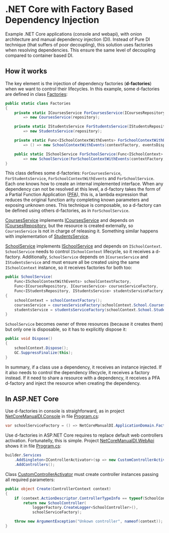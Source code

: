 # .NET Core with Factory Based Dependency Injection
Example .NET Core applications (console and webapi), with onion architecture and manual dependency injection (DI). Instead of Pure DI technique (that suffers of poor decoupling), this solution uses factories when resolving dependencies. This ensure the same level of decoupling compared to container based DI.

## How it works
The key element is the injection of dependency factories (**d-factories**) when we want to control their lifecycles. In this example, some d-factories are defined in class [Factories](src/ApplicationDomain/Factories.cs):

```C#
public static class Factories
{
    private static ICoursesService ForCoursesService(ICoursesRepository repository)
        => new CoursesService(repository);

    private static IStudentsService ForStudentsService(IStudentsRepository repository) 
        => new StudentsService(repository);

    private static Func<ISchoolContextWithEvents> ForSchoolContextWithEvents(Func<ISchoolContext> contextFactory, Func<IEventsDispatcher> eventsDispatcherFactory)
        => () => new SchoolContextWithEvents(contextFactory, eventsDispatcherFactory);

    public static ISchoolService ForSchoolService(Func<ISchoolContext> contextFactory, Func<IEventsDispatcher> eventsDispatcherFactory)
        => new SchoolService(ForSchoolContextWithEvents(contextFactory, eventsDispatcherFactory), ForCoursesService, ForStudentsService);
}
```

This class defines some d-factories: `ForCoursesService`, `ForStudentsService`, `ForSchoolContextWithEvents` and `ForSchoolService`. Each one knows how to create an internal implemented interface. When any dependency can not be resolved at this level, a d-factory takes the form of a Partial Function Application ([PFA](https://en.wikipedia.org/wiki/Partial_application)), this is, a lambda expression that reduces the original function arity completing known parameters and exposing unknown ones. This technique is composable, so a d-factory can be defined using others d-factories, as in `ForSchoolService`.
 
[CoursesService](src/ApplicationDomain/Courses/CoursesService.cs) implements [ICoursesService](src/ApplicationDomain/Courses/ICoursesService.cs) and depends on [ICoursesRepository](src/ApplicationDomain.Repositories/ICoursesRepository.cs), but the resource is created externally, so `CoursesService` is not in charge of releasing it. Something similar happens with implementation of [StudentsService](src/ApplicationDomain/Students/StudentsService.cs).

[SchoolService](src/ApplicationDomain/School/SchoolService.cs) implements [ISchoolService](src/ApplicationDomain/School/ISchoolService.cs) and depends on `ISchoolContext`. `SchoolService` needs to control `ISchoolContext` lifecycle, so it receives a d-factory. Additionally, `SchoolService` depends on `ICoursesService` and `IStudentsService` and must ensure all be created using the same `ISchoolContext` instance, so it receives factories for both too:

```C#
public SchoolService(
    Func<ISchoolContextWithEvents> schoolContextFactory,
    Func<ICoursesRepository, ICoursesService> coursesServiceFactory,
    Func<IStudentsRepository, IStudentsService> studentsServiceFactory)
{
    schoolContext = schoolContextFactory();
    coursesService = coursesServiceFactory(schoolContext.School.Courses);
    studentsService = studentsServiceFactory(schoolContext.School.Students);
}
```

`SchoolService` becomes owner of three resources (because it creates them) but only one is disposable, so it has to explicitly dispose it:

```C#
public void Dispose()
{
    schoolContext.Dispose();
    GC.SuppressFinalize(this);
}
```

In summary, if a class use a dependency, it receives an instance injected. If it also needs to control the dependency lifecycle, it receives a factory instead. If it need to share a resource with a dependency, it receives a PFA d-factory and inject the resource when creating the dependency.

## In ASP.NET Core
Use d-factories in console is straighforward, as in project [NetCoreManualDI.Console](src/Presentation.Console) in file [Program.cs](src/Presentation.Console/Program.cs):

```C#
var schoolServiceFactory = () => NetCoreManualDI.ApplicationDomain.Factories.ForSchoolService(schoolContextFactory, eventsDispatcherFactory);
```

Use d-factories in ASP.NET Core requires to replace default web controllers activation. Fortunatelly, this is simple. Project [NetCoreManualDI.WebApi](src/Presentation.WebApi) shows it in file [Program.cs](src/Presentation.WebApi/Program.cs):

```C#
builder.Services
    .AddSingleton<IControllerActivator>(sp => new CustomControllerActivator(sp))
    .AddControllers();
```

Class [CustomControllerActivator](src/Presentation.WebApi/CustomControllerActivator.cs) must create controller instances passing all required parameters:

```C#
public object Create(ControllerContext context)
{
    if (context.ActionDescriptor.ControllerTypeInfo == typeof(SchoolController))
        return new SchoolController(
            loggerFactory.CreateLogger<SchoolController>(),
            schoolServiceFactory);

    throw new ArgumentException("Unkown controller", nameof(context));
}
```
